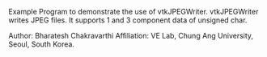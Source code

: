 Example Program to demonstrate the use of vtkJPEGWriter. 
vtkJPEGWriter writes JPEG files. It supports 1 and 3 component data of unsigned char.


Author: Bharatesh Chakravarthi
Affiliation: VE Lab, Chung Ang University, Seoul, South Korea. 
